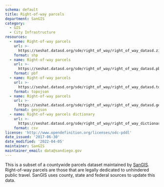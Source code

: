 ```yaml
---
schema: default
title: Right-of-way parcels
department: SanGIS
category:
  - GIS
  - City Infrastructure
resources:
  - name: Right-of-way parcels
    url: >-
      https://seshat.datasd.org/sde/right_of_way/right_of_way_datasd.zip
    format: shp
  - name: Right-of-way parcels
    url: >-
      https://seshat.datasd.org/sde/right_of_way/right_of_way_datasd.pbf
    format: pbf
  - name: Right-of-way parcels
    url: >-
      https://seshat.datasd.org/sde/right_of_way/right_of_way_datasd.topojson
    format: topojson
  - name: Right-of-way parcels
    url: >-
      https://seshat.datasd.org/sde/right_of_way/right_of_way_datasd.geojson
    format: geojson
  - name: Right-of-way parcels dictionary
    url: >-
      https://seshat.datasd.org/sde/right_of_way/right_of_way_dictionary_datasd.csv
    format: csv
license: 'http://www.opendefinition.org/licenses/odc-pddl'
date_issued: '2017-06-30'
date_modified: '2022-04-05'
maintainer: SanGIS
maintainer_email: data@sandiego.gov
---
```

This is a subset of a countywide parcels dataset maintained by <a href="http://www.sangis.org/" target="_blank" rel="noopener">SanGIS</a>. Right-of-way parcels are those that are legally dedicated to unhindered public travel. SanGIS uses county, state and federal sources to update this data.
